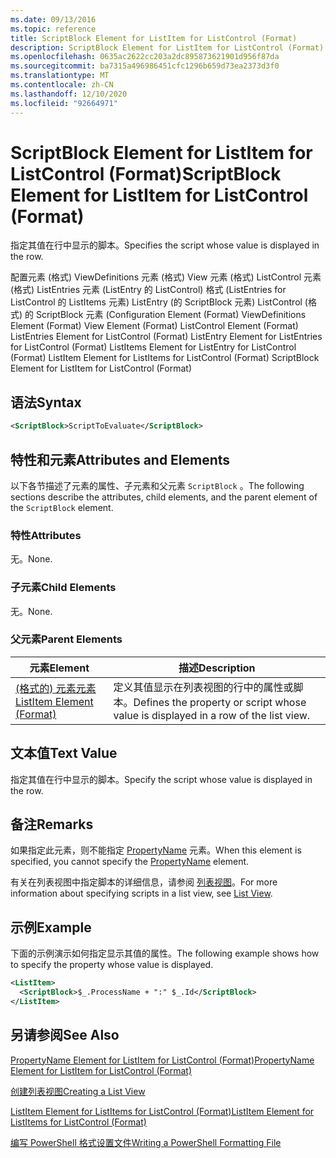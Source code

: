 ```yaml
---
ms.date: 09/13/2016
ms.topic: reference
title: ScriptBlock Element for ListItem for ListControl (Format)
description: ScriptBlock Element for ListItem for ListControl (Format)
ms.openlocfilehash: 0635ac2622cc203a2dc895873621901d956f87da
ms.sourcegitcommit: ba7315a496986451cfc1296b659d73ea2373d3f0
ms.translationtype: MT
ms.contentlocale: zh-CN
ms.lasthandoff: 12/10/2020
ms.locfileid: "92664971"
---
```

# <a name="scriptblock-element-for-listitem-for-listcontrol-format"></a><span data-ttu-id="f7a51-103">ScriptBlock Element for ListItem for ListControl (Format)</span><span class="sxs-lookup"><span data-stu-id="f7a51-103">ScriptBlock Element for ListItem for ListControl (Format)</span></span>

<span data-ttu-id="f7a51-104">指定其值在行中显示的脚本。</span><span class="sxs-lookup"><span data-stu-id="f7a51-104">Specifies the script whose value is displayed in the row.</span></span>

<span data-ttu-id="f7a51-105">配置元素 (格式) ViewDefinitions 元素 (格式) View 元素 (格式) ListControl 元素 (格式) ListEntries 元素 (ListEntry 的 ListControl) 格式 (ListEntries for ListControl 的 ListItems 元素) ListEntry (的 ScriptBlock 元素) ListControl (格式) 的 ScriptBlock 元素 (</span><span class="sxs-lookup"><span data-stu-id="f7a51-105">Configuration Element (Format) ViewDefinitions Element (Format) View Element (Format) ListControl Element (Format) ListEntries Element for ListControl (Format) ListEntry Element for ListEntries for ListControl (Format) ListItems Element for ListEntry for ListControl (Format) ListItem Element for ListItems for ListControl (Format) ScriptBlock Element for ListItem for ListControl (Format)</span></span>

## <a name="syntax"></a><span data-ttu-id="f7a51-106">语法</span><span class="sxs-lookup"><span data-stu-id="f7a51-106">Syntax</span></span>

```xml
<ScriptBlock>ScriptToEvaluate</ScriptBlock>
```

## <a name="attributes-and-elements"></a><span data-ttu-id="f7a51-107">特性和元素</span><span class="sxs-lookup"><span data-stu-id="f7a51-107">Attributes and Elements</span></span>

<span data-ttu-id="f7a51-108">以下各节描述了元素的属性、子元素和父元素 `ScriptBlock` 。</span><span class="sxs-lookup"><span data-stu-id="f7a51-108">The following sections describe the attributes, child elements, and the parent element of the `ScriptBlock` element.</span></span>

### <a name="attributes"></a><span data-ttu-id="f7a51-109">特性</span><span class="sxs-lookup"><span data-stu-id="f7a51-109">Attributes</span></span>

<span data-ttu-id="f7a51-110">无。</span><span class="sxs-lookup"><span data-stu-id="f7a51-110">None.</span></span>

### <a name="child-elements"></a><span data-ttu-id="f7a51-111">子元素</span><span class="sxs-lookup"><span data-stu-id="f7a51-111">Child Elements</span></span>

<span data-ttu-id="f7a51-112">无。</span><span class="sxs-lookup"><span data-stu-id="f7a51-112">None.</span></span>

### <a name="parent-elements"></a><span data-ttu-id="f7a51-113">父元素</span><span class="sxs-lookup"><span data-stu-id="f7a51-113">Parent Elements</span></span>

|<span data-ttu-id="f7a51-114">元素</span><span class="sxs-lookup"><span data-stu-id="f7a51-114">Element</span></span>|<span data-ttu-id="f7a51-115">描述</span><span class="sxs-lookup"><span data-stu-id="f7a51-115">Description</span></span>|
|-------------|-----------------|
|[<span data-ttu-id="f7a51-116"> (格式的) 元素元素 </span><span class="sxs-lookup"><span data-stu-id="f7a51-116">ListItem Element (Format)</span></span>](./listitem-element-for-listitems-for-listcontrol-format.md)|<span data-ttu-id="f7a51-117">定义其值显示在列表视图的行中的属性或脚本。</span><span class="sxs-lookup"><span data-stu-id="f7a51-117">Defines the property or script whose value is displayed in a row of the list view.</span></span>|

## <a name="text-value"></a><span data-ttu-id="f7a51-118">文本值</span><span class="sxs-lookup"><span data-stu-id="f7a51-118">Text Value</span></span>

<span data-ttu-id="f7a51-119">指定其值在行中显示的脚本。</span><span class="sxs-lookup"><span data-stu-id="f7a51-119">Specify the script whose value is displayed in the row.</span></span>

## <a name="remarks"></a><span data-ttu-id="f7a51-120">备注</span><span class="sxs-lookup"><span data-stu-id="f7a51-120">Remarks</span></span>

<span data-ttu-id="f7a51-121">如果指定此元素，则不能指定 [PropertyName](./propertyname-element-for-listitem-for-listcontrol-format.md) 元素。</span><span class="sxs-lookup"><span data-stu-id="f7a51-121">When this element is specified, you cannot specify the [PropertyName](./propertyname-element-for-listitem-for-listcontrol-format.md) element.</span></span>

<span data-ttu-id="f7a51-122">有关在列表视图中指定脚本的详细信息，请参阅 [列表视图](./creating-a-list-view.md)。</span><span class="sxs-lookup"><span data-stu-id="f7a51-122">For more information about specifying scripts in a list view, see [List View](./creating-a-list-view.md).</span></span>

## <a name="example"></a><span data-ttu-id="f7a51-123">示例</span><span class="sxs-lookup"><span data-stu-id="f7a51-123">Example</span></span>

<span data-ttu-id="f7a51-124">下面的示例演示如何指定显示其值的属性。</span><span class="sxs-lookup"><span data-stu-id="f7a51-124">The following example shows how to specify the property whose value is displayed.</span></span>

```xml
<ListItem>
  <ScriptBlock>$_.ProcessName + ":" $_.Id</ScriptBlock>
</ListItem>

```

## <a name="see-also"></a><span data-ttu-id="f7a51-125">另请参阅</span><span class="sxs-lookup"><span data-stu-id="f7a51-125">See Also</span></span>

[<span data-ttu-id="f7a51-126">PropertyName Element for ListItem for ListControl (Format)</span><span class="sxs-lookup"><span data-stu-id="f7a51-126">PropertyName Element for ListItem for ListControl (Format)</span></span>](./propertyname-element-for-listitem-for-listcontrol-format.md)

[<span data-ttu-id="f7a51-127">创建列表视图</span><span class="sxs-lookup"><span data-stu-id="f7a51-127">Creating a List View</span></span>](./creating-a-list-view.md)

[<span data-ttu-id="f7a51-128">ListItem Element for ListItems for ListControl (Format)</span><span class="sxs-lookup"><span data-stu-id="f7a51-128">ListItem Element for ListItems for ListControl (Format)</span></span>](./listitem-element-for-listitems-for-listcontrol-format.md)

[<span data-ttu-id="f7a51-129">编写 PowerShell 格式设置文件</span><span class="sxs-lookup"><span data-stu-id="f7a51-129">Writing a PowerShell Formatting File</span></span>](./writing-a-powershell-formatting-file.md)
